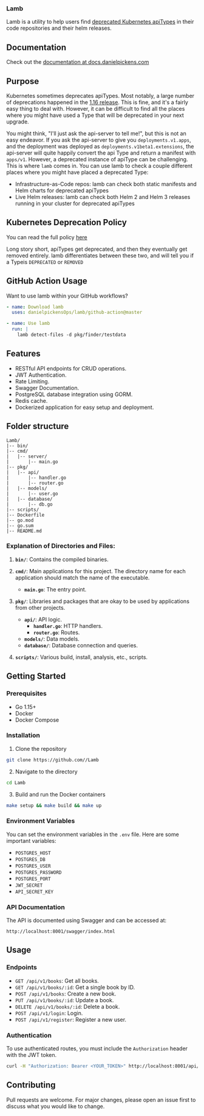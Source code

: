### Lamb

Lamb is a utility to help users find [deprecated Kubernetes apiTypes](https://k8s.io/docs/reference/using-api/deprecation-guide/) in their code repositories and their helm releases.

## Documentation
Check out the [documentation at docs.danielpickens.com](https://github.com/DanielPickens/lamb/tree/master/docs)

## Purpose

Kubernetes sometimes deprecates apiTypes. Most notably, a large number of deprecations happened in the [1.16 release](https://kubernetes.io/blog/2019/07/18/api-deprecations-in-1-16/). This is fine, and it's a fairly easy thing to deal with. However, it can be difficult to find all the places where you might have used a Type that will be deprecated in your next upgrade.

You might think, "I'll just ask the api-server to tell me!", but this is not an easy endeavor. If you ask the api-server to give you `deployments.v1.apps`, and the deployment was deployed as `deployments.v1beta1.extensions`, the api-server will quite happily convert the api Type and return a manifest with `apps/v1`. 
However, a deprecated instance of apiType can be challenging. This is where `lamb` comes in. You can use lamb to check a couple different places where you might have placed a deprecated Type:
* Infrastructure-as-Code repos: lamb can check both static manifests and Helm charts for deprecated apiTypes
* Live Helm releases: lamb can check both Helm 2 and Helm 3 releases running in your cluster for deprecated apiTypes

## Kubernetes Deprecation Policy

You can read the full policy [here](https://kubernetes.io/docs/reference/using-api/deprecation-policy/)

Long story short, apiTypes get deprecated, and then they eventually get removed entirely. lamb differentiates between these two, and will tell you if a Typeis `DEPRECATED` or `REMOVED`

## GitHub Action Usage
Want to use lamb within your GitHub workflows?

```yaml
- name: Download lamb
  uses: danielpickensOps/lamb/github-action@master

- name: Use lamb
  run: |
    lamb detect-files -d pkg/finder/testdata
```

## Features

- RESTful API endpoints for CRUD operations.
- JWT Authentication.
- Rate Limiting.
- Swagger Documentation.
- PostgreSQL database integration using GORM.
- Redis cache.
- Dockerized application for easy setup and deployment.

## Folder structure

```
Lamb/
|-- bin/
|-- cmd/
|   |-- server/
|       |-- main.go
|-- pkg/
|   |-- api/
|       |-- handler.go
|       |-- router.go
|   |-- models/
|       |-- user.go
|   |-- database/
|       |-- db.go
|-- scripts/
|-- Dockerfile
|-- go.mod
|-- go.sum
|-- README.md
```

### Explanation of Directories and Files:

1. **`bin/`**: Contains the compiled binaries.

2. **`cmd/`**: Main applications for this project. The directory name for each application should match the name of the executable.

    - **`main.go`**: The entry point.

3. **`pkg/`**: Libraries and packages that are okay to be used by applications from other projects. 

    - **`api/`**: API logic.
        - **`handler.go`**: HTTP handlers.
        - **`router.go`**: Routes.
    - **`models/`**: Data models.
    - **`database/`**: Database connection and queries.

4. **`scripts/`**: Various build, install, analysis, etc., scripts.

## Getting Started

### Prerequisites

- Go 1.15+
- Docker
- Docker Compose

### Installation

1. Clone the repository

```bash
git clone https://github.com//Lamb
```

2. Navigate to the directory

```bash
cd Lamb
```

3. Build and run the Docker containers

```bash
make setup && make build && make up
```

### Environment Variables

You can set the environment variables in the `.env` file. Here are some important variables:

- `POSTGRES_HOST`
- `POSTGRES_DB`
- `POSTGRES_USER`
- `POSTGRES_PASSWORD`
- `POSTGRES_PORT`
- `JWT_SECRET`
- `API_SECRET_KEY`

### API Documentation

The API is documented using Swagger and can be accessed at:

```
http://localhost:8001/swagger/index.html
```

## Usage

### Endpoints

- `GET /api/v1/books`: Get all books.
- `GET /api/v1/books/:id`: Get a single book by ID.
- `POST /api/v1/books`: Create a new book.
- `PUT /api/v1/books/:id`: Update a book.
- `DELETE /api/v1/books/:id`: Delete a book.
- `POST /api/v1/login`: Login.
- `POST /api/v1/register`: Register a new user.

### Authentication

To use authenticated routes, you must include the `Authorization` header with the JWT token.

```bash
curl -H "Authorization: Bearer <YOUR_TOKEN>" http://localhost:8001/api/v1/books
```

## Contributing

Pull requests are welcome. For major changes, please open an issue first to discuss what you would like to change.

